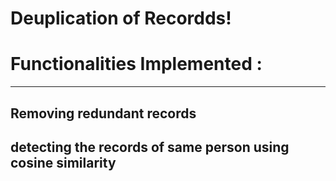 **Deuplication of Recordds!**
=============================
Functionalities Implemented :
=============================
-----------------------------
**Removing redundant records**
-----------------------------
**detecting the records of same person using cosine similarity**
-----------------------------
